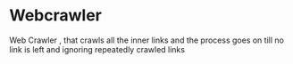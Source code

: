 # Webcrawler
Web Crawler , that crawls all the inner links and the process goes on till no link is left and ignoring repeatedly crawled links
